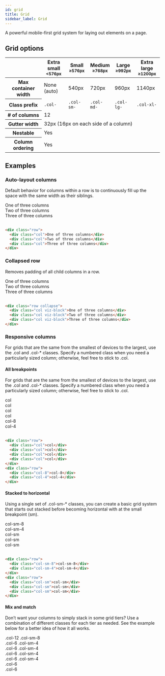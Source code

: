 ```yaml
---
id: grid
title: Grid
sidebar_label: Grid
---
```


A powerful mobile-first grid system for laying out elements on a page.

## Grid options

<table>
  <thead>
    <tr>
      <th></th>
      <th>
        Extra small<br>
        <small>&lt;576px</small>
      </th>
      <th>
        Small<br>
        <small>≥576px</small>
      </th>
      <th>
        Medium<br>
        <small>≥768px</small>
      </th>
      <th>
        Large<br>
        <small>≥992px</small>
      </th>
      <th>
        Extra large<br>
        <small>≥1200px</small>
      </th>
    </tr>
  </thead>
  <tbody>
    <tr>
      <th scope="row">Max container width</th>
      <td>None (auto)</td>
      <td>540px</td>
      <td>720px</td>
      <td>960px</td>
      <td>1140px</td>
    </tr>
    <tr>
      <th scope="row">Class prefix</th>
      <td><code>.col-</code></td>
      <td><code>.col-sm-</code></td>
      <td><code>.col-md-</code></td>
      <td><code>.col-lg-</code></td>
      <td><code>.col-xl-</code></td>
    </tr>
    <tr>
      <th scope="row"># of columns</th>
      <td colspan="5">12</td>
    </tr>
    <tr>
      <th scope="row">Gutter width</th>
      <td colspan="5">32px (16px on each side of a column)</td>
    </tr>
    <tr>
      <th scope="row">Nestable</th>
      <td colspan="5">Yes</td>
    </tr>
    <tr>
      <th scope="row">Column ordering</th>
      <td colspan="5">Yes</td>
    </tr>
  </tbody>
</table>

## Examples

### Auto-layout columns

Default behavior for columns within a row is to continuously fill up the space
with the same width as their siblings.

<div class="row">
  <div class="col viz-block">One of three columns</div>
  <div class="col viz-block">Two of three columns</div>
  <div class="col viz-block">Three of three columns</div>
</div>

<br />

```html
<div class="row">
  <div class="col">One of three columns</div>
  <div class="col">Two of three columns</div>
  <div class="col">Three of three columns</div>
</div>
```

### Collapsed row

Removes padding of all child columns in a row.

<div class="row collapse">
  <div class="col viz-block">One of three columns</div>
  <div class="col viz-block">Two of three columns</div>
  <div class="col viz-block">Three of three columns</div>
</div>

<br />

```html
<div class="row collapse">
  <div class="col viz-block">One of three columns</div>
  <div class="col viz-block">Two of three columns</div>
  <div class="col viz-block">Three of three columns</div>
</div>
```

### Responsive columns

For grids that are the same from the smallest of devices to the largest, use the
.col and .col-\* classes. Specify a numbered class when you need a particularly
sized column; otherwise, feel free to stick to .col.

#### All breakpoints

For grids that are the same from the smallest of devices to the largest, use the
.col and .col-\* classes. Specify a numbered class when you need a particularly
sized column; otherwise, feel free to stick to .col.

<div class="row">
  <div class="col viz-block">col</div>
  <div class="col viz-block">col</div>
  <div class="col viz-block">col</div>
  <div class="col viz-block">col</div>
</div>
<div class="row">
  <div class="col-8 viz-block">col-8</div>
  <div class="col-4 viz-block">col-4</div>
</div>

<br />

```html
<div class="row">
  <div class="col">col</div>
  <div class="col">col</div>
  <div class="col">col</div>
  <div class="col">col</div>
</div>
<div class="row">
  <div class="col-8">col-8</div>
  <div class="col-4">col-4</div>
</div>
```

#### Stacked to horizontal

Using a single set of .col-sm-\* classes, you can create a basic grid system
that starts out stacked before becoming horizontal with at the small breakpoint
(sm).

<div class="row">
  <div class="col-sm-8 viz-block">col-sm-8</div>
  <div class="col-sm-4 viz-block">col-sm-4</div>
</div>
<div class="row">
  <div class="col-sm viz-block">col-sm</div>
  <div class="col-sm viz-block">col-sm</div>
  <div class="col-sm viz-block">col-sm</div>
</div>

<br />

```html
<div class="row">
  <div class="col-sm-8">col-sm-8</div>
  <div class="col-sm-4">col-sm-4</div>
</div>
<div class="row">
  <div class="col-sm">col-sm</div>
  <div class="col-sm">col-sm</div>
  <div class="col-sm">col-sm</div>
</div>
```

#### Mix and match

Don’t want your columns to simply stack in some grid tiers? Use a combination of
different classes for each tier as needed. See the example below for a better
idea of how it all works.

<!-- Stack the columns on mobile by making one full-width and the other half-width -->
<div class="row">
  <div class="col-12 col-sm-8 viz-block">.col-12 .col-sm-8</div>
  <div class="col-6 col-sm-4 viz-block">.col-6 .col-sm-4</div>
</div>

<!-- Columns start at 50% wide on mobile and bump up to 33.3% wide on desktop -->
<div class="row">
  <div class="col-6 col-sm-4 viz-block">.col-6 .col-sm-4</div>
  <div class="col-6 col-sm-4 viz-block">.col-6 .col-sm-4</div>
  <div class="col-6 col-sm-4 viz-block">.col-6 .col-sm-4</div>
</div>

<!-- Columns are always 50% wide, on mobile and desktop -->
<div class="row">
  <div class="col-6 viz-block">.col-6</div>
  <div class="col-6 viz-block">.col-6</div>
</div>
